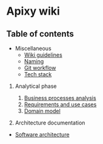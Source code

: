 # Apixy wiki

## Table of contents

- Miscellaneous
  - [Wiki guidelines](./misc/wiki-guidelines)
  - [Naming](./misc/Naming)
  - [Git workflow](./misc/Git)
  - [Tech stack](./misc/tech-stack)

1. Analytical phase
   1. [Business processes analysis](./it1/01_business-processes)
   2. [Requirements and use cases](./it1/02_requirements)
   3. [Domain model](./it1/03_domain-model)

2. Architecture documentation
  - [Software architecture](uploads/0c72057fc76e4d57a8507d091d824bc3/Software_architecture.md)

